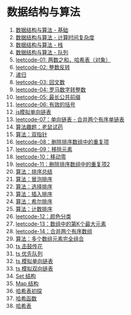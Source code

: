 <!--
 * @Descripttion: 数据结构与算法路径
 * @Author: tom-z(spirit108@foxmail.com)
 * @Date: 2020-02-15 23:07:36
 * @LastEditors: tom-z(spirit108@foxmail.com)
 * @LastEditTime: 2020-05-26 22:12:09
 -->

# 数据结构与算法
1. [数据结构与算法 - 基础](./1812/01.md)
2. [数据结构与算法 - 计算时间复杂度](./1812/02.md)
3. [数据结构与算法 - 栈](./1812/03.md)
4. [数据结构与算法 - 队列](./1812/04.md)
5. [leetcode-01: 两数之和，哈希表（对象）](./1904/190401.md)
6. [leetcode-02: 整数反转](./1904/190402.md)
7. [递归](./1807/180701.md)
8. [leetcode-03: 回文数](./1904/190403.md)
9. [leetcode-04: 罗马数字转整数](./1904/190404.md)
10. [leetcode-05: 最长公共前缀](./1904/190405.md)
11. [leetcode-06: 有效的括号](./1904/190406.md)
12. [js模拟单向链表](./1904/190407.md)
13. [leetcode-07：单向链表 - 合并两个有序单链表](./1904/190408.md)
14. [算法趣题：老鼠试药](./1904/190409.md)
15. [算法：双指针](./1904/190410.md)
16. [leetcode-08：删除排序数组中的重复项](./1904/190411.md)
17. [leetcode-09：移除元素](./1904/190412.md)
18. [leetcode-10：移动零](./1904/190413.md)
19. [leetcode-11：删除排序数组中的重复项2](./1904/190414.md)
20. [算法：排序总结](./1904/190415.md)
21. [算法：冒泡排序](./1904/190416.md)
22. [算法：选择排序](./1904/190417.md)
22. [算法：插入排序](./1904/190418.md)
23. [算法：希尔排序](./1904/190419.md)
24. [算法：计数排序](./1904/190420.md)
25. [leetcode-12：颜色分类](./1904/190421.md)
26. [leetcode-13：数组中的第K个最大元素](./1904/190422.md)
27. [leetcode-14：合并两个有序数组](./1904/190423.md)
28. [算法：多个数组元素完全组合](./1904/190424.md)
29. [ts 击鼓传花](./2005/200501.md)
30. [ts 优先队列](./2005/200502.md)
31. [ts 模拟单向链表](./2005/200503.md)
32. [ts 模拟双向链表](./2005/200504.md)
33. [Set 结构](./2005/200505.md)
34. [Map 结构](./2005/200506.md)
35. [哈希表初探](./2005/200507.md)
36. [哈希函数](./2005/200508.md)
37. [哈希表](./2005/200509.md)